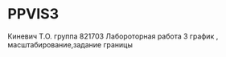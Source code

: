 # PPVIS3
Киневич Т.О. группа 821703 
Лабороторная работа 3 
график , масштабирование,задание границы
